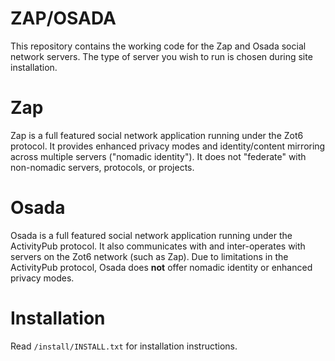 ZAP/OSADA
=========

This repository contains the working code for the Zap and Osada social network servers. The type of server you wish to run is chosen during site installation. 

Zap
===

Zap is a full featured social network application running under the Zot6 protocol. It provides enhanced privacy modes and identity/content mirroring across multiple servers ("nomadic identity"). It does not "federate" with non-nomadic servers, protocols, or projects. 


Osada
=====

Osada is a full featured social network application running under the ActivityPub protocol. It also communicates with and inter-operates with servers on the Zot6 network (such as Zap). Due to limitations in the ActivityPub protocol, Osada does **not** offer nomadic identity or enhanced privacy modes. 


Installation
============

Read `/install/INSTALL.txt` for installation instructions.